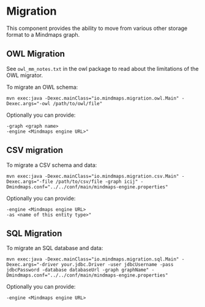 Migration
=====

This component provides the ability to move from various other storage format to a Mindmaps graph.

OWL Migration
----

See `owl_mm_notes.txt` in the owl package to read about the limitations of the OWL migrator.

To migrate an OWL schema:
```
mvn exec:java -Dexec.mainClass="io.mindmaps.migration.owl.Main" -Dexec.args="-owl /path/to/owl/file"
```

Optionally you can provide:
```
-graph <graph name>
-engine <Mindmaps engine URL>"
```

CSV migration
----

To migrate a CSV schema and data:
```
mvn exec:java -Dexec.mainClass="io.mindmaps.migration.csv.Main" -Dexec.args="-file /path/to/csv/file -graph icij" -Dmindmaps.conf="../../conf/main/mindmaps-engine.properties"
```

Optionally you can provide:
```
-engine <Mindmaps engine URL>
-as <name of this entity type>"
```


SQL Migration
-----

To migrate an SQL database and data:
```
mvn exec:java -Dexec.mainClass="io.mindmaps.migration.sql.Main" -Dexec.args="-driver your.jdbc.Driver -user jdbcUsername -pass jdbcPassword -database databaseUrl -graph graphName" -Dmindmaps.conf="../../conf/main/mindmaps-engine.properties"
```

Optionally you can provide:
```
-engine <Mindmaps engine URL>
```